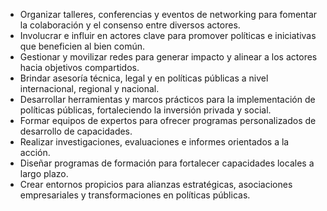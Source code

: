 * Organizar talleres, conferencias y eventos de networking para fomentar la colaboración y el consenso entre diversos actores.  
* Involucrar e influir en actores clave para promover políticas e iniciativas que beneficien al bien común.  
* Gestionar y movilizar redes para generar impacto y alinear a los actores hacia objetivos compartidos.  
* Brindar asesoría técnica, legal y en políticas públicas a nivel internacional, regional y nacional.  
* Desarrollar herramientas y marcos prácticos para la implementación de políticas públicas, fortaleciendo la inversión privada y social.  
* Formar equipos de expertos para ofrecer programas personalizados de desarrollo de capacidades.  
* Realizar investigaciones, evaluaciones e informes orientados a la acción.  
* Diseñar programas de formación para fortalecer capacidades locales a largo plazo.  
* Crear entornos propicios para alianzas estratégicas, asociaciones empresariales y transformaciones en políticas públicas.  
